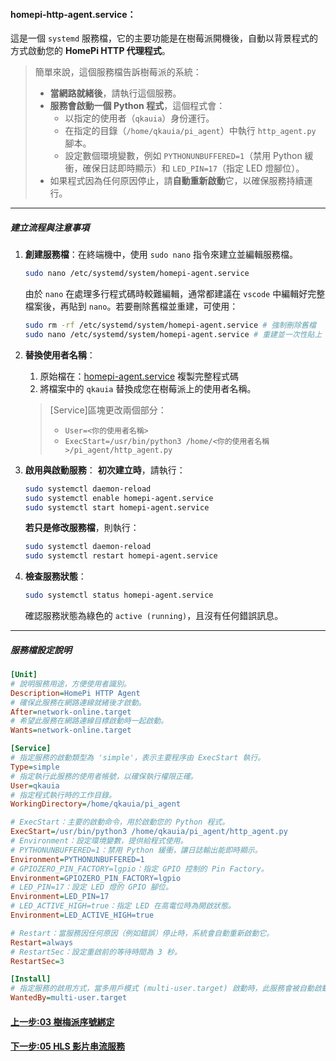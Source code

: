 <!-- markdownlint-disable -->

#### homepi-http-agent.service：

這是一個 `systemd` 服務檔，它的主要功能是在樹莓派開機後，自動以背景程式的方式啟動您的 **HomePi HTTP 代理程式**。

> 簡單來說，這個服務檔告訴樹莓派的系統：
>
> - **當網路就緒後**，請執行這個服務。
> - **服務會啟動一個 Python 程式**，這個程式會：
>   - 以指定的使用者（`qkauia`）身份運行。
>   - 在指定的目錄（`/home/qkauia/pi_agent`）中執行 `http_agent.py` 腳本。
>   - 設定數個環境變數，例如 `PYTHONUNBUFFERED=1`（禁用 Python 緩衝，確保日誌即時顯示）和 `LED_PIN=17`（指定 LED 燈腳位）。
> - 如果程式因為任何原因停止，請**自動重新啟動**它，以確保服務持續運行。

---

##### 建立流程與注意事項

1.  **創建服務檔**：在終端機中，使用 `sudo nano` 指令來建立並編輯服務檔。

    ```bash
    sudo nano /etc/systemd/system/homepi-agent.service
    ```

    由於 `nano` 在處理多行程式碼時較難編輯，通常都建議在 `vscode` 中編輯好完整檔案後，再貼到 `nano`。若要刪除舊檔並重建，可使用：

    ```bash
    sudo rm -rf /etc/systemd/system/homepi-agent.service # 強制刪除舊檔
    sudo nano /etc/systemd/system/homepi-agent.service # 重建並一次性貼上
    ```

2.  **替換使用者名稱**：

    1. 原始檔在：[homepi-agent.service](../說明文件/systemd檔案/homepi-agent.service) 複製完整程式碼
    2. 將檔案中的 `qkauia` 替換成您在樹莓派上的使用者名稱。

    > [Service]區塊更改兩個部分：
    >
    > - `User=<你的使用者名稱>`
    > - `ExecStart=/usr/bin/python3 /home/<你的使用者名稱>/pi_agent/http_agent.py`

3.  **啟用與啟動服務**：
    **初次建立時**，請執行：

    ```bash
    sudo systemctl daemon-reload
    sudo systemctl enable homepi-agent.service
    sudo systemctl start homepi-agent.service
    ```

    **若只是修改服務檔**，則執行：

    ```bash
    sudo systemctl daemon-reload
    sudo systemctl restart homepi-agent.service
    ```

4.  **檢查服務狀態**：
    ```bash
    sudo systemctl status homepi-agent.service
    ```
    確認服務狀態為綠色的 `active (running)`，且沒有任何錯誤訊息。

---

##### 服務檔設定說明

```ini
[Unit]
# 說明服務用途，方便使用者識別。
Description=HomePi HTTP Agent
# 確保此服務在網路連線就緒後才啟動。
After=network-online.target
# 希望此服務在網路連線目標啟動時一起啟動。
Wants=network-online.target

[Service]
# 指定服務的啟動類型為 'simple'，表示主要程序由 ExecStart 執行。
Type=simple
# 指定執行此服務的使用者帳號，以確保執行權限正確。
User=qkauia
# 指定程式執行時的工作目錄。
WorkingDirectory=/home/qkauia/pi_agent

# ExecStart：主要的啟動命令，用於啟動您的 Python 程式。
ExecStart=/usr/bin/python3 /home/qkauia/pi_agent/http_agent.py
# Environment：設定環境變數，提供給程式使用。
# PYTHONUNBUFFERED=1：禁用 Python 緩衝，讓日誌輸出能即時顯示。
Environment=PYTHONUNBUFFERED=1
# GPIOZERO_PIN_FACTORY=lgpio：指定 GPIO 控制的 Pin Factory。
Environment=GPIOZERO_PIN_FACTORY=lgpio
# LED_PIN=17：設定 LED 燈的 GPIO 腳位。
Environment=LED_PIN=17
# LED_ACTIVE_HIGH=true：指定 LED 在高電位時為開啟狀態。
Environment=LED_ACTIVE_HIGH=true

# Restart：當服務因任何原因（例如錯誤）停止時，系統會自動重新啟動它。
Restart=always
# RestartSec：設定重啟前的等待時間為 3 秒。
RestartSec=3

[Install]
# 指定服務的啟用方式，當多用戶模式 (multi-user.target) 啟動時，此服務會被自動啟動。
WantedBy=multi-user.target
```

#### [上一步:03 樹梅派序號綁定](03樹梅派序號綁定.md)

#### [下一步:05 HLS 影片串流服務](<05HLS影片串流服務(homepi-hls.service).md>)
